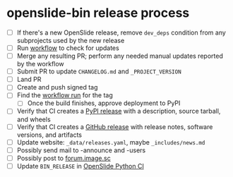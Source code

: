 # openslide-bin release process

- [ ] If there's a new OpenSlide release, remove `dev_deps` condition from any subprojects used by the new release
- [ ] Run [workflow](https://github.com/openslide/openslide-bin/actions/workflows/update-check.yml) to check for updates
- [ ] Merge any resulting PR; perform any needed manual updates reported by the workflow
- [ ] Submit PR to update `CHANGELOG.md` and `_PROJECT_VERSION`
- [ ] Land PR
- [ ] Create and push signed tag
- [ ] Find the [workflow run](https://github.com/openslide/openslide-bin/actions/workflows/release.yml) for the tag
  - [ ] Once the build finishes, approve deployment to PyPI
- [ ] Verify that CI creates a [PyPI release](https://pypi.org/p/openslide-bin) with a description, source tarball, and wheels
- [ ] Verify that CI creates a [GitHub release](https://github.com/openslide/openslide-bin/releases/) with release notes, software versions, and artifacts
- [ ] Update website: `_data/releases.yaml`, maybe `_includes/news.md`
- [ ] Possibly send mail to -announce and -users
- [ ] Possibly post to [forum.image.sc](https://forum.image.sc/c/announcements/10)
- [ ] Update `BIN_RELEASE` in [OpenSlide Python CI](https://github.com/openslide/openslide-python/blob/main/.github/workflows/python.yml)
